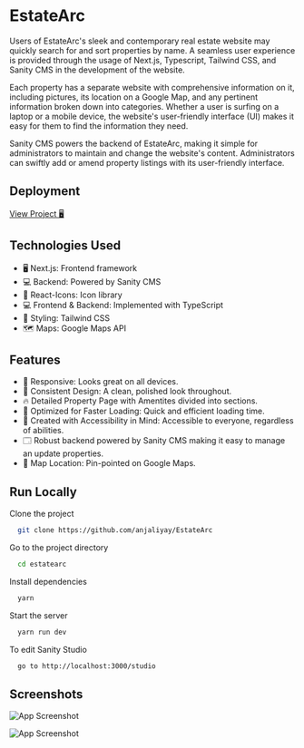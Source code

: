 
# EstateArc

Users of EstateArc's sleek and contemporary real estate website may quickly search for and sort properties by name. A seamless user experience is provided through the usage of Next.js, Typescript, Tailwind CSS, and Sanity CMS in the development of the website.

Each property has a separate website with comprehensive information on it, including pictures, its location on a Google Map, and any pertinent information broken down into categories. Whether a user is surfing on a laptop or a mobile device, the website's user-friendly interface (UI) makes it easy for them to find the information they need.


Sanity CMS powers the backend of EstateArc, making it simple for administrators to maintain and change the website's content. Administrators can swiftly add or amend property listings with its user-friendly interface.


## Deployment 

[View Project 🖥](https://oneroof.kevinpaul.xyz/)


## Technologies Used

- 🖥️ Next.js: Frontend framework
- 💻 Backend: Powered by Sanity CMS
- 🎯 React-Icons: Icon library
- 💻 Frontend & Backend: Implemented with TypeScript 
- 🎨 Styling: Tailwind CSS
- 🗺️ Maps: Google Maps API


## Features

- 📱 Responsive: Looks great on all devices.
- 🎨 Consistent Design: A clean, polished look throughout.
- 🔥 Detailed Property Page with Amentites divided into sections.
- 🚀 Optimized for Faster Loading: Quick and efficient loading time.
- 🙏 Created with Accessibility in Mind: Accessible to everyone, regardless of abilities.
- 🗔  Robust backend powered by Sanity CMS making it easy to manage an update properties.
- 📍 Map Location: Pin-pointed on Google Maps.


## Run Locally

Clone the project

```bash
  git clone https://github.com/anjaliyay/EstateArc
```

Go to the project directory

```bash
  cd estatearc
```

Install dependencies

```bash
  yarn
```

Start the server

```bash
  yarn run dev
```

To edit Sanity Studio

```bash
  go to http://localhost:3000/studio
```


## Screenshots


![App Screenshot](https://cdn.discordapp.com/attachments/918024642860548126/1078338923987730492/mobile_6.png)

![App Screenshot](https://cdn.discordapp.com/attachments/918024642860548126/1078338923706728550/mobile_7.png)


